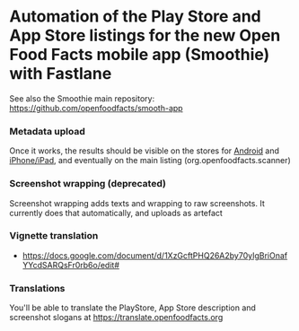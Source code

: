 # Automation of the Play Store and App Store listings for the new Open Food Facts mobile app (Smoothie) with Fastlane

See also the Smoothie main repository: https://github.com/openfoodfacts/smooth-app



### Metadata upload
Once it works, the results should be visible on the stores for [Android](https://play.google.com/store/apps/details?id=org.openfoodfacts.app) and [iPhone/iPad](https://apps.apple.com/us/app/smooth-app/id1526747703), and eventually on the main listing (org.openfoodfacts.scanner)

### Screenshot wrapping (deprecated)
Screenshot wrapping adds texts and wrapping to raw screenshots. It currently does that automatically, and uploads as artefact

### Vignette translation
- https://docs.google.com/document/d/1XzGcftPHQ26A2by70yIgBriOnafYYcdSARQsFr0rb6o/edit#

### Translations
You'll be able to translate the PlayStore, App Store description and screenshot slogans at https://translate.openfoodfacts.org
